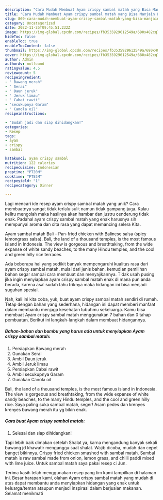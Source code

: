 ```yaml
---
description: "Cara Mudah Membuat Ayam crispy sambal matah yang Bisa Manjain Lidah"
title: "Cara Mudah Membuat Ayam crispy sambal matah yang Bisa Manjain Lidah"
slug: 869-cara-mudah-membuat-ayam-crispy-sambal-matah-yang-bisa-manjain-lidah
category: Uncategorized
date: 2022-11-25T09:45:51.232Z
image: https://img-global.cpcdn.com/recipes/fb3535929612549a/680x482cq70/ayam-crispy-sambal-matah-foto-resep-utama.jpg
hideToc: false
enableToc: true
enableTocContent: false
thumbnail: https://img-global.cpcdn.com/recipes/fb3535929612549a/680x482cq70/ayam-crispy-sambal-matah-foto-resep-utama.jpg
cover: https://img-global.cpcdn.com/recipes/fb3535929612549a/680x482cq70/ayam-crispy-sambal-matah-foto-resep-utama.jpg
author: Admin
authorAv: notfound
ratingvalue: 4.5
reviewcount: 5
recipeingredient:
- " Bawang merah"
- " Serai"
- " Daun jeruk"
- " Jeruk limau"
- " Cabai rawit"
- "secukupnya Garam"
- " Canola oil"
recipeinstructions:

- "Sudah jadi dan siap dihidangkan!"
categories:
- Resep
tags:
- ayam
- crispy
- sambal

katakunci: ayam crispy sambal 
nutrition: 122 calories
recipecuisine: Indonesian
preptime: "PT20M"
cooktime: "PT52M"
recipeyield: "1"
recipecategory: Dinner

---
```





Lagi mencari ide resep ayam crispy sambal matah yang unik? Cara membuatnya sangat tidak terlalu sulit namun tidak gampang juga. Kalau keliru mengolah maka hasilnya akan hambar dan justru cenderung tidak enak. Padahal ayam crispy sambal matah yang enak harusnya sih mempunyai aroma dan cita rasa yang dapat memancing selera Kita.





Ayam sambal matah Bali - Pan-fried chicken with Balinese salsa (spicy lemongrass salsa). Bali, the land of a thousand temples, is the most famous island in Indonesia. The view is gorgeous and breathtaking, from the wide expanse of white sandy beaches, to the many Hindu temples, and the cool and green hilly rice terraces.

Ada beberapa hal yang sedikit banyak mempengaruhi kualitas rasa dari ayam crispy sambal matah, mulai dari jenis bahan, kemudian pemilihan bahan segar sampai cara membuat dan menyajikannya. Tidak usah pusing jika ingin menyiapkan ayam crispy sambal matah enak di mana pun anda berada, karena asal sudah tahu triknya maka hidangan ini bisa menjadi suguhan spesial.






Nah, kali ini kita coba, yuk, buat ayam crispy sambal matah sendiri di rumah. Tetap dengan bahan yang sederhana, hidangan ini dapat memberi manfaat dalam membantu menjaga kesehatan tubuhmu sekeluarga. Kamu bisa membuat Ayam crispy sambal matah menggunakan 7 bahan dan 0 tahap pembuatan. Berikut ini langkah-langkah dalam membuat hidangannya.

<!--inarticleads1-->

##### Bahan-bahan dan bumbu yang harus ada untuk menyiapkan Ayam crispy sambal matah:

1. Persiapkan  Bawang merah
1. Gunakan  Serai
1. Ambil  Daun jeruk
1. Ambil  Jeruk limau
1. Persiapkan  Cabai rawit
1. Ambil secukupnya Garam
1. Gunakan  Canola oil


Bali, the land of a thousand temples, is the most famous island in Indonesia. The view is gorgeous and breathtaking, from the wide expanse of white sandy beaches, to the many Hindu temples, and the cool and green hilly rice. Saya paling suka sambal matah, seger! Asam pedes dan krenyes krenyes bawang merah itu yg bikin enak. 

<!--inarticleads2-->

##### Cara buat Ayam crispy sambal matah:


1. Selesai dan siap dihidangkan!

Tapi lebih baik dimakan setelah Shalat ya, karna mengandung banyak sekali bawang jd khawatir menganggu saat shalat. Wajib dicoba, mudah dan cepet banget bikinnya. Crispy fried chicken smashed with sambal matah. Sambal matah is raw sambal made from onion, lemon grass, and chilli paddi mixed with lime juice. Untuk sambal matah saya pakai resep ci Jun. 

Terima kasih telah menggunakan resep yang tim kami tampilkan di halaman ini. Besar harapan kami, olahan Ayam crispy sambal matah yang mudah di atas dapat membantu anda menyiapkan hidangan yang enak untuk keluarga/teman ataupun menjadi inspirasi dalam berjualan makanan. Selamat menikmati
